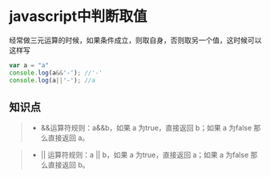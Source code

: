# javascript中判断取值

经常做三元运算的时候，如果条件成立，则取自身，否则取另一个值，这时候可以这样写

```javascript
var a = "a"
console.log(a&&'-'); //'-'
console.log(a||'-'); //a
```
## 知识点

> * &&运算符规则：a&&b，如果 a 为true，直接返回 b；如果 a 为false 那么直接返回 a。

> * || 运算符规则：a || b，如果 a 为true，直接返回 a；如果 a 为false 那么直接返回 b。